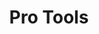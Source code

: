---
ee_id_show: '203'
title: Pro Tools
url: pro-tools
live_url:
year: '2011'
venue: Whitney Museum of American Art
state_country: New York
type:
dates:
pitch: "​All nu work 4 a show @ the Whitney. Almost put me in the grave making all
  this stuff in 9 months. Hope u like it! "
ps:
imgs: whitney-ny-2011-05-full-3-database-SC.jpg,whitney-ny-2011-05-install-10-database-AR.jpg,whitney-ny-2011-05-install-13-database-AR.jpg,whitney-ny-2011-05-install-14-database-AR.jpg,whitney-ny-2011-05-install-15-database-AR.jpg,whitney-ny-2011-05-install-17-database-AR.jpg,whitney-ny-2011-05-install-11-database-AR_1.jpg
things: "[73] 2011-001 Photoshop CS - 2011-001-photoshop-cs,[75] 2011-003 Photoshop
  CS - 2011-003-photoshop-cs,[76] 2011-004 Photoshop CS - 2011-004-photoshop-cs,[78]
  2011-006 Photoshop CS - 2011-006-photoshop-cs,[79] 2011-007 Photoshop CS - 2011-007-photoshop-cs,[80]
  2011-008 Photoshop CS - 2011-008-photoshop-cs,[82] 2011-132 Real Talk - 2011-132-real-talk,[83]
  2011-014 Airport - 2011-014-airport,[84] 2009-001 Photoshop CS - 2009-001-photoshop-cs,[87]
  2011-009 Various Self Playing Bowling Games - 2011-009-various-self-playing-bowling-games,[88]
  2011-019 777 - 2011-019-777,[89] 2011-078 Since U Been Gone - 2011-078-since-u-been-gone,[108]
  2011-092 Whitney Brochure - 2011-092-whitney-brochure,[109] 2011-102 Hello World
  #12 - 2011-102-hello-world-12,[111] 2011-103 Hello World #14 - 2011-103-hello-world-14,[117]
  2011-099 Hello World #9 - 2011-099-hello-world-9,[118] 2011-024 Sports Products
  - 2011-024-sports-products,[119] 2010-002 Photoshop CS - 2010-002-photoshop-cs,[123]
  2011-020 Another 5-minute Romp thru the IP - 2011-020-another-5-minute-romp-thru-the-ip,[71]
  2011-021 Volume Management - volumemanagement,[72] 2010-003 Theres Always One At
  Every Party - 2010-003-theres-always-one-at-every-party,[101] 2011-022 Paganini
  Caprice No. 5 - 2011-022-paganini-caprice-no.-5,[125] 2011-105 Jay-Z Blue - 2011-105-jay-z-blue,[130]
  2011-075 Palms - 2011-075-palms,[132] 2011-127 Weekend at Bernies Screening at the
  Whitney Museum - 2011-127-weekend-at-bernies-screening-at-the-whitney-museum,[103]
  2011-010 Research in Motion (Kinetic Sculpture #6) - 2011-010-research-in-motion-kinetic-sculpture-6"
status:
layout: shows
---